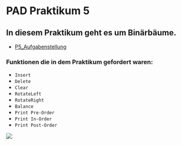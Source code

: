 # PAD Praktikum 5
## In diesem Praktikum geht es um Binärbäume.
* [P5_Aufgabenstellung](https://www.dropbox.com/s/9hhfpnlrvqa92if/Aufgabe%205.pdf?dl=0)

### Funktionen die in dem Praktikum gefordert waren:
* `Insert`
* `Delete`
* `Clear`
* `RotateLeft`
* `RotateRight`
* `Balance`
* `Print Pre-Order`
* `Print In-Order`
* `Print Post-Order`

![](http://i.epvpimg.com/GQEReab.png)
